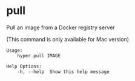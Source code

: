 # pull 

Pull an image from a Docker registry server

(This command is only available for Mac version)

```
Usage:
	hyper pull IMAGE

Help Options:
	-h, --help  Show this help message
```
